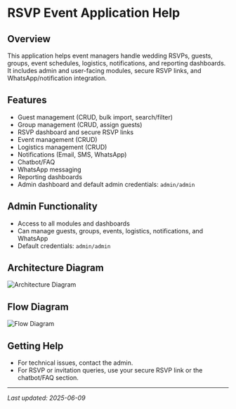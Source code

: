 # RSVP Event Application Help

## Overview
This application helps event managers handle wedding RSVPs, guests, groups, event schedules, logistics, notifications, and reporting dashboards. It includes admin and user-facing modules, secure RSVP links, and WhatsApp/notification integration.

## Features
- Guest management (CRUD, bulk import, search/filter)
- Group management (CRUD, assign guests)
- RSVP dashboard and secure RSVP links
- Event management (CRUD)
- Logistics management (CRUD)
- Notifications (Email, SMS, WhatsApp)
- Chatbot/FAQ
- WhatsApp messaging
- Reporting dashboards
- Admin dashboard and default admin credentials: `admin/admin`

## Admin Functionality
- Access to all modules and dashboards
- Can manage guests, groups, events, logistics, notifications, and WhatsApp
- Default credentials: `admin/admin`

## Architecture Diagram
![Architecture Diagram](architecture-diagram.png)

## Flow Diagram
![Flow Diagram](flow-diagram.png)

## Getting Help
- For technical issues, contact the admin.
- For RSVP or invitation queries, use your secure RSVP link or the chatbot/FAQ section.

---
_Last updated: 2025-06-09_
